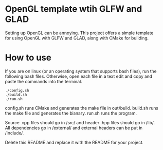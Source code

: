 # OpenGL template wtih GLFW and GLAD
Setting up OpenGL can be annoying. This project offers a simple template for using OpenGL with GLFW and GLAD, along with CMake for building.

# How to use
If you are on linux (or an operating system that supports bash files), run the following bash files. Otherwise, open each file in a text edit and copy and paste the commands into the terminal.
```
./config.sh
./build.sh
./run.sh
```
config.sh runs CMake and generates the make file in out/build. build.sh runs the make file and generates the bianary. run.sh runs the program.

Source .cpp files should go in /src/ and header .hpp files should go in /lib/. All dependencies go in /external/ and external headers can be put in /include/.

Delete this README and replace it with the README for your project.
